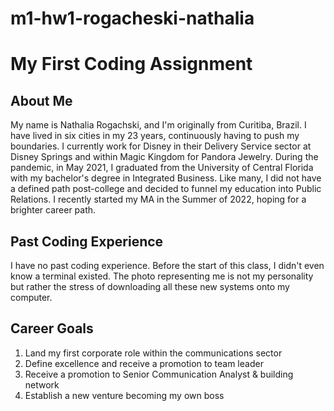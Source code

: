 # m1-hw1-rogacheski-nathalia
# My First Coding Assignment #

## About Me ##
My name is Nathalia Rogachski, and I'm originally from Curitiba, Brazil. I have lived in six cities in my 23 years, continuously having to push my boundaries. I currently work for Disney in their Delivery Service sector at Disney Springs and within Magic Kingdom for Pandora Jewelry. During the pandemic, in May 2021, I graduated from the University of Central Florida with my bachelor's degree in Integrated Business. Like many, I did not have a defined path post-college and decided to funnel my education into Public Relations. I recently started my MA in the Summer of 2022, hoping for a brighter career path.
## Past Coding Experience ##
I have no past coding experience. Before the start of this class, I didn't even know a terminal existed. The photo representing me is not my personality but rather the stress of downloading all these new systems onto my computer.
## Career Goals ##
1. Land my first corporate role within the communications sector
2. Define excellence and receive a promotion to team leader
3. Receive a promotion to Senior Communication Analyst & building network
4. Establish a new venture becoming my own boss
